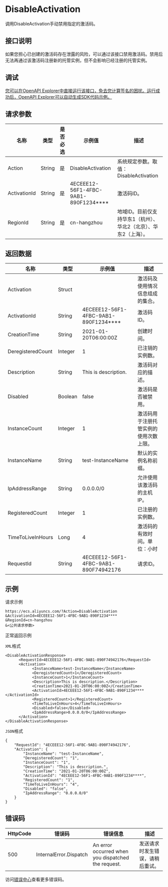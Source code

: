 # DisableActivation

调用DisableActivation手动禁用指定的激活码。

## 接口说明

如果您担心已创建的激活码存在泄露的风险，可以通过该接口禁用激活码。禁用后无法再通过该激活码注册新的托管实例，但不会影响已经注册的托管实例。

## 调试

[您可以在OpenAPI Explorer中直接运行该接口，免去您计算签名的困扰。运行成功后，OpenAPI Explorer可以自动生成SDK代码示例。](https://api.aliyun.com/#product=Ecs&api=DisableActivation&type=RPC&version=2014-05-26)

## 请求参数

|名称|类型|是否必选|示例值|描述|
|--|--|----|---|--|
|Action|String|是|DisableActivation|系统规定参数。取值：DisableActivation |
|ActivationId|String|是|4ECEEE12-56F1-4FBC-9AB1-890F1234\*\*\*\*|激活码ID。 |
|RegionId|String|是|cn-hangzhou|地域ID。目前仅支持华东1（杭州）、华北2（北京）、华东2（上海）。 |

## 返回数据

|名称|类型|示例值|描述|
|--|--|---|--|
|Activation|Struct| |激活码及使用情况信息组成的集合。 |
|ActivationId|String|4ECEEE12-56F1-4FBC-9AB1-890F1234\*\*\*\*|激活码ID。 |
|CreationTime|String|2021-01-20T06:00:00Z|创建时间。 |
|DeregisteredCount|Integer|1|已注销的实例数。 |
|Description|String|This is description.|激活码对应的描述。 |
|Disabled|Boolean|false|激活码是否被禁用。 |
|InstanceCount|Integer|1|激活码用于注册托管实例的使用次数上限。 |
|InstanceName|String|test-InstanceName|默认的实例名称前缀。 |
|IpAddressRange|String|0.0.0.0/0|允许使用该激活码的主机IP。 |
|RegisteredCount|Integer|1|已注册的实例数。 |
|TimeToLiveInHours|Long|4|激活码的有效时间。单位：小时 |
|RequestId|String|4ECEEE12-56F1-4FBC-9AB1-890F74942176|请求ID。 |

## 示例

请求示例

```
https://ecs.aliyuncs.com/?Action=DisableActivation
&ActivationId=4ECEEE12-56F1-4FBC-9AB1-890F1234****
&RegionId=cn-hangzhou
&<公共请求参数>
```

正常返回示例

`XML`格式

```
<DisableActivationResponse>
      <RequestId>4ECEEE12-56F1-4FBC-9AB1-890F74942176</RequestId>
      <Activation>
            <InstanceName>test-InstanceName</InstanceName>
            <DeregisteredCount>1</DeregisteredCount>
            <InstanceCount>1</InstanceCount>
            <Description>This is description.</Description>
            <CreationTime>2021-01-20T06:00:00Z</CreationTime>
            <ActivationId>4ECEEE12-56F1-4FBC-9AB1-890F1234****</ActivationId>
            <RegisteredCount>1</RegisteredCount>
            <TimeToLiveInHours>4</TimeToLiveInHours>
            <Disabled>false</Disabled>
            <IpAddressRange>0.0.0.0/0</IpAddressRange>
      </Activation>
</DisableActivationResponse>
```

`JSON`格式

```
{
    "RequestId": "4ECEEE12-56F1-4FBC-9AB1-890F74942176", 
    "Activation": {
        "InstanceName": "test-InstanceName", 
        "DeregisteredCount": "1", 
        "InstanceCount": "1", 
        "Description": "This is description.", 
        "CreationTime": "2021-01-20T06:00:00Z", 
        "ActivationId": "4ECEEE12-56F1-4FBC-9AB1-890F1234****", 
        "RegisteredCount": "1", 
        "TimeToLiveInHours": "4", 
        "Disabled": "false", 
        "IpAddressRange": "0.0.0.0/0"
    }
}
```

## 错误码

|HttpCode|错误码|错误信息|描述|
|--------|---|----|--|
|500|InternalError.Dispatch|An error occurred when you dispatched the request.|发送请求时发生错误，请稍后重试。|

访问[错误中心](https://error-center.alibabacloud.com/status/product/Ecs)查看更多错误码。

